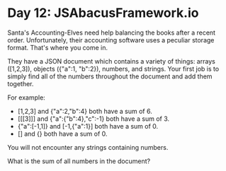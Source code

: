 # Day 12: JSAbacusFramework.io

Santa's Accounting-Elves need help balancing the books after a recent order.
Unfortunately, their accounting software uses a peculiar storage format. That's
where you come in.

They have a JSON document which contains a variety of things: arrays ([1,2,3]),
objects ({"a":1, "b":2}), numbers, and strings. Your first job is to simply
find all of the numbers throughout the document and add them together.

For example:

* [1,2,3] and {"a":2,"b":4} both have a sum of 6.
* [[[3]]] and {"a":{"b":4},"c":-1} both have a sum of 3.
* {"a":[-1,1]} and [-1,{"a":1}] both have a sum of 0.
* [] and {} both have a sum of 0.

You will not encounter any strings containing numbers.

What is the sum of all numbers in the document?
